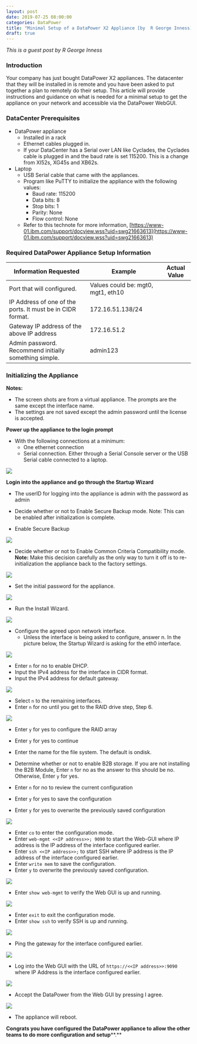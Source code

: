 ```yaml
---
layout: post
date: 2019-07-25 08:00:00
categories: DataPower
title: "Minimal Setup of a DataPower X2 Appliance [by  R George Inness]"
draft: true
---
```


*This is a guest post by R George Inness*


### Introduction

Your company has just bought DataPower X2 appliances.  The datacenter that they will be installed in is remote and you have been asked to put together a plan to remotely do their setup.  This article will provide instructions and guidance on what is needed for a minimal setup to get the appliance on your network and accessible via the DataPower WebGUI.

### DataCenter Prerequisites

* DataPower appliance
  * Installed in a rack
  * Ethernet cables plugged in.
  * If your DataCenter has a Serial over LAN like Cyclades, the Cyclades cable is plugged in and the baud rate is set 115200.  This is a change from XI52s, XG45s and XB62s.
* Laptop
  * USB Serial cable that came with the appliances.
  * Program like PuTTY to initialize the appliance with the following values:
    * Baud rate:                115200
    * Data bits:                8
    * Stop bits:                1
    * Parity:                None
    * Flow control:        None
  * Refer to this technote for more information,
[https://www-01.ibm.com/support/docview.wss?uid=swg21663613](https://www-01.ibm.com/support/docview.wss?uid=swg21663613)

### Required DataPower Appliance Setup Information

| **Information Requested** | **Example** | **Actual Value** |
| --- | --- | --- |
| Port that will configured.   | Values could be:  mgt0, mgt1, eth10 |   |
| IP Address of one of the ports.  It must be in CIDR format. | 172.16.51.138/24 |   |
| Gateway IP address of the above IP address | 172.16.51.2 |   |
| Admin password.  Recommend initially something simple. | admin123 |   |



### Initializing the Appliance

**Notes:**

* The screen shots are from a virtual appliance.  The prompts are the same except the interface name.
* The settings are not saved except the admin password until the license is accepted.

**Power up the appliance to the login prompt**

* With the following connections at a minimum:
  * One ethernet connection
  * Serial connection.  Either through a Serial Console server or the USB Serial cable connected to a laptop.



![](/images/2019-07-25-DP1.png)


**Login into the appliance and go through the Startup Wizard**

* The userID for logging into the appliance is admin with the password as admin
* Decide whether or not to Enable Secure Backup mode.  Note:  This can be enabled after initialization is complete.


* Enable Secure Backup

![](/images/2019-07-25-DP2.png)


* Decide whether or not to Enable Common Criteria Compatibility mode.   **Note:**  Make this decision carefully as the only way to turn it off is to re-initialization the appliance back to the factory settings.

![](/images/2019-07-25-DP3.png)


* Set the initial password for the appliance.

![](/images/2019-07-25-DP4.png)


* Run the Install Wizard.

![](/images/2019-07-25-DP5.png)


* Configure the agreed upon network interface.
  * Unless the interface is being asked to configure, answer n.  In the picture below, the Startup Wizard is asking for the eth0 interface.

![](/images/2019-07-26-DP5.png)

  * Enter `n` for no to enable DHCP.
  * Input the IPv4 address for the interface in CIDR format.
  * Input the IPv4 address for default gateway.

![](/images/2019-07-26-DP7.png)

  * Select `n` to the remaining interfaces.
* Enter `n` for no until you get to the RAID drive step, Step 6.

![](/images/2019-07-26-DP8.png)
  * Enter `y`  for yes to configure the RAID array
  * Enter `y`  for yes to continue
  * Enter the name for the file system.  The default is ondisk.
  * Determine whether or not to enable B2B storage.  If you are not installing the B2B Module, Enter `n` for no as the answer to this should be no.  Otherwise, Enter `y`  for yes.

* Enter `n` for no to review the current configuration
* Enter `y`  for yes to save the configuration
* Enter `y`  for yes to overwrite the previously saved configuration

![](/images/2019-07-26-DP9.png)

* Enter `co` to enter the configuration mode.
* Enter `web-mgmt <<IP address>>; 9090` to start the Web-GUI where IP address is the IP address of the interface configured earlier.
* Enter `ssh <<IP address>>;` to start SSH where IP address is the IP address of the interface configured earlier.
* Enter `write mem` to save the configuration.
* Enter `y`  to overwrite the previously saved configuration.

![](/images/2019-07-26-DP10.png)

* Enter `show web-mgmt` to verify the Web GUI is up and running.

![](/images/2019-07-26-DP11.png)

* Enter `exit` to exit the configuration mode.
* Enter `show ssh` to verify SSH is up and running.

![](/images/2019-07-26-DP12.png)

* Ping the gateway for the interface configured earlier.

![](/images/2019-07-26-DP13.png)

* Log into the Web GUI with the URL of `https://<<IP address>>:9090` where IP Address  is the interface configured earlier.

![](/images/2019-07-26-DP14.png)

* Accept the DataPower from the Web GUI by pressing I agree.

![](/images/2019-07-26-DP15.png)

* The appliance will reboot.

**Congrats you have configured the DataPower appliance to allow the other teams to do more configuration and setup****.**
